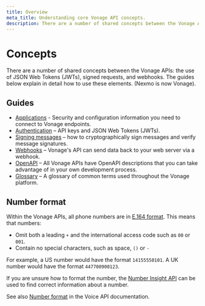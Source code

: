 ```yaml
---
title: Overview
meta_title: Understanding core Vonage API concepts.
description: There are a number of shared concepts between the Vonage APIs. The use of JSON Web Tokens (JWTs), signed requests, and webhooks. This guide explains in detail how to use these elements. (Nexmo is now Vonage).
---
```


# Concepts

There are a number of shared concepts between the Vonage APIs: the use of JSON Web Tokens (JWTs), signed requests, and webhooks. The guides below explain in detail how to use these elements. (Nexmo is now Vonage).

## Guides

* [Applications](/concepts/guides/applications) - Security and configuration information you need to connect to Vonage endpoints.
* [Authentication](/concepts/guides/authentication) – API keys and JSON Web Tokens (JWTs).
* [Signing messages](/concepts/guides/signing-messages) – how to cryptographically sign messages and verify message signatures.
* [Webhooks](/concepts/guides/webhooks) – Vonage's API can send data back to your web server via a webhook.
* [OpenAPI](/concepts/guides/openapi) – All Vonage APIs have OpenAPI descriptions that you can take advantage of in your own development process.
* [Glossary](/concepts/guides/glossary) – A glossary of common terms used throughout the Vonage platform.

## Number format

Within the Vonage APIs, all phone numbers are in [E.164 format](https://en.wikipedia.org/wiki/E.164). This means that numbers:

* Omit both a leading `+` and the international access code such as `00` or `001`. 
* Contain no special characters, such as space, `()` or `-`

For example, a US number would have the format `14155550101`. A UK number would have the format `447700900123`.

If you are unsure how to format the number, the [Number Insight API](/number-insight/overview) can be used to find correct information about a number.

See also [Number format](/voice/voice-api/guides/numbers) in the Voice API documentation.
